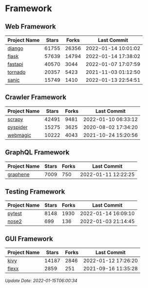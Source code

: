 # Framework

## Web Framework
| Project Name | Stars | Forks | Last Commit |
| ------------ | ----- | ----- | ----------- |
| [django](https://github.com/django/django) | 61755 | 26356 | 2022-01-14 10:01:02 |
| [flask](https://github.com/pallets/flask) | 57639 | 14794 | 2022-01-14 17:38:02 |
| [fastapi](https://github.com/tiangolo/fastapi) | 40570 | 3044 | 2022-01-07 17:07:59 |
| [tornado](https://github.com/tornadoweb/tornado) | 20357 | 5423 | 2021-11-03 01:12:50 |
| [sanic](https://github.com/sanic-org/sanic) | 15749 | 1410 | 2022-01-13 22:54:51 |

## Crawler Framework
| Project Name | Stars | Forks | Last Commit |
| ------------ | ----- | ----- | ----------- |
| [scrapy](https://github.com/scrapy/scrapy) | 42491 | 9481 | 2022-01-10 06:33:12 |
| [pyspider](https://github.com/binux/pyspider) | 15275 | 3625 | 2020-08-02 17:34:20 |
| [webmagic](https://github.com/code4craft/webmagic) | 10222 | 4043 | 2021-10-24 15:20:56 |

## GraphQL Framework
| Project Name | Stars | Forks | Last Commit |
| ------------ | ----- | ----- | ----------- |
| [graphene](https://github.com/graphql-python/graphene) | 7009 | 750 | 2022-01-11 12:22:25 |

## Testing Framework
| Project Name | Stars | Forks | Last Commit |
| ------------ | ----- | ----- | ----------- |
| [pytest](https://github.com/pytest-dev/pytest) | 8148 | 1930 | 2022-01-14 16:09:10 |
| [nose2](https://github.com/nose-devs/nose2) | 699 | 136 | 2022-01-03 21:14:45 |

## GUI Framework
| Project Name | Stars | Forks | Last Commit |
| ------------ | ----- | ----- | ----------- |
| [kivy](https://github.com/kivy/kivy) | 14187 | 2846 | 2022-01-12 17:26:20 |
| [flexx](https://github.com/flexxui/flexx) | 2859 | 251 | 2021-09-16 11:35:28 |

*Update Date: 2022-01-15T06:00:34*